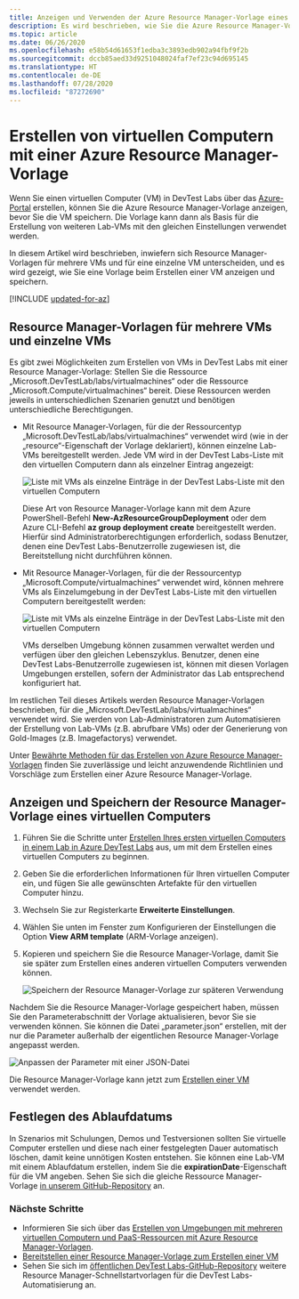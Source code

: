 ```yaml
---
title: Anzeigen und Verwenden der Azure Resource Manager-Vorlage eines virtuellen Computers
description: Es wird beschrieben, wie Sie die Azure Resource Manager-Vorlage eines virtuellen Computers verwenden, um andere virtuelle Computer zu erstellen.
ms.topic: article
ms.date: 06/26/2020
ms.openlocfilehash: e58b54d61653f1edba3c3893edb902a94fbf9f2b
ms.sourcegitcommit: dccb85aed33d9251048024faf7ef23c94d695145
ms.translationtype: HT
ms.contentlocale: de-DE
ms.lasthandoff: 07/28/2020
ms.locfileid: "87272690"
---
```

# <a name="create-virtual-machines-using-an-azure-resource-manager-template"></a>Erstellen von virtuellen Computern mit einer Azure Resource Manager-Vorlage 

Wenn Sie einen virtuellen Computer (VM) in DevTest Labs über das [Azure-Portal](https://go.microsoft.com/fwlink/p/?LinkID=525040) erstellen, können Sie die Azure Resource Manager-Vorlage anzeigen, bevor Sie die VM speichern. Die Vorlage kann dann als Basis für die Erstellung von weiteren Lab-VMs mit den gleichen Einstellungen verwendet werden.

In diesem Artikel wird beschrieben, inwiefern sich Resource Manager-Vorlagen für mehrere VMs und für eine einzelne VM unterscheiden, und es wird gezeigt, wie Sie eine Vorlage beim Erstellen einer VM anzeigen und speichern.

[!INCLUDE [updated-for-az](../../includes/updated-for-az.md)]

## <a name="multi-vm-vs-single-vm-resource-manager-templates"></a>Resource Manager-Vorlagen für mehrere VMs und einzelne VMs
Es gibt zwei Möglichkeiten zum Erstellen von VMs in DevTest Labs mit einer Resource Manager-Vorlage: Stellen Sie die Ressource „Microsoft.DevTestLab/labs/virtualmachines“ oder die Ressource „Microsoft.Compute/virtualmachines“ bereit. Diese Ressourcen werden jeweils in unterschiedlichen Szenarien genutzt und benötigen unterschiedliche Berechtigungen.

- Mit Resource Manager-Vorlagen, für die der Ressourcentyp „Microsoft.DevTestLab/labs/virtualmachines“ verwendet wird (wie in der „resource“-Eigenschaft der Vorlage deklariert), können einzelne Lab-VMs bereitgestellt werden. Jede VM wird in der DevTest Labs-Liste mit den virtuellen Computern dann als einzelner Eintrag angezeigt:

   ![Liste mit VMs als einzelne Einträge in der DevTest Labs-Liste mit den virtuellen Computern](./media/devtest-lab-use-arm-template/devtestlab-lab-vm-single-item.png)

   Diese Art von Resource Manager-Vorlage kann mit dem Azure PowerShell-Befehl **New-AzResourceGroupDeployment** oder dem Azure CLI-Befehl **az group deployment create** bereitgestellt werden. Hierfür sind Administratorberechtigungen erforderlich, sodass Benutzer, denen eine DevTest Labs-Benutzerrolle zugewiesen ist, die Bereitstellung nicht durchführen können. 

- Mit Resource Manager-Vorlagen, für die der Ressourcentyp „Microsoft.Compute/virtualmachines“ verwendet wird, können mehrere VMs als Einzelumgebung in der DevTest Labs-Liste mit den virtuellen Computern bereitgestellt werden:

   ![Liste mit VMs als einzelne Einträge in der DevTest Labs-Liste mit den virtuellen Computern](./media/devtest-lab-use-arm-template/devtestlab-lab-vm-single-environment.png)

   VMs derselben Umgebung können zusammen verwaltet werden und verfügen über den gleichen Lebenszyklus. Benutzer, denen eine DevTest Labs-Benutzerrolle zugewiesen ist, können mit diesen Vorlagen Umgebungen erstellen, sofern der Administrator das Lab entsprechend konfiguriert hat.

Im restlichen Teil dieses Artikels werden Resource Manager-Vorlagen beschrieben, für die „Microsoft.DevTestLab/labs/virtualmachines“ verwendet wird. Sie werden von Lab-Administratoren zum Automatisieren der Erstellung von Lab-VMs (z.B. abrufbare VMs) oder der Generierung von Gold-Images (z.B. Imagefactorys) verwendet.

Unter [Bewährte Methoden für das Erstellen von Azure Resource Manager-Vorlagen](../azure-resource-manager/templates/template-best-practices.md) finden Sie zuverlässige und leicht anzuwendende Richtlinien und Vorschläge zum Erstellen einer Azure Resource Manager-Vorlage.

## <a name="view-and-save-a-virtual-machines-resource-manager-template"></a>Anzeigen und Speichern der Resource Manager-Vorlage eines virtuellen Computers
1. Führen Sie die Schritte unter [Erstellen Ihres ersten virtuellen Computers in einem Lab in Azure DevTest Labs](tutorial-create-custom-lab.md#add-a-vm-to-the-lab) aus, um mit dem Erstellen eines virtuellen Computers zu beginnen.
1. Geben Sie die erforderlichen Informationen für Ihren virtuellen Computer ein, und fügen Sie alle gewünschten Artefakte für den virtuellen Computer hinzu.
1. Wechseln Sie zur Registerkarte **Erweiterte Einstellungen**. 
1. Wählen Sie unten im Fenster zum Konfigurieren der Einstellungen die Option **View ARM template** (ARM-Vorlage anzeigen).
1. Kopieren und speichern Sie die Resource Manager-Vorlage, damit Sie sie später zum Erstellen eines anderen virtuellen Computers verwenden können.

   ![Speichern der Resource Manager-Vorlage zur späteren Verwendung](./media/devtest-lab-use-arm-template/devtestlab-lab-copy-rm-template.png)

Nachdem Sie die Resource Manager-Vorlage gespeichert haben, müssen Sie den Parameterabschnitt der Vorlage aktualisieren, bevor Sie sie verwenden können. Sie können die Datei „parameter.json“ erstellen, mit der nur die Parameter außerhalb der eigentlichen Resource Manager-Vorlage angepasst werden. 

![Anpassen der Parameter mit einer JSON-Datei](./media/devtest-lab-use-arm-template/devtestlab-lab-custom-params.png)

Die Resource Manager-Vorlage kann jetzt zum [Erstellen einer VM](devtest-lab-create-environment-from-arm.md) verwendet werden.

## <a name="set-expiration-date"></a>Festlegen des Ablaufdatums
In Szenarios mit Schulungen, Demos und Testversionen sollten Sie virtuelle Computer erstellen und diese nach einer festgelegten Dauer automatisch löschen, damit keine unnötigen Kosten entstehen. Sie können eine Lab-VM mit einem Ablaufdatum erstellen, indem Sie die **expirationDate**-Eigenschaft für die VM angeben. Sehen Sie sich die gleiche Ressource Manager-Vorlage [in unserem GitHub-Repository](https://github.com/Azure/azure-devtestlab/tree/master/samples/DevTestLabs/QuickStartTemplates/101-dtl-create-vm-username-pwd-customimage-with-expiration) an.



### <a name="next-steps"></a>Nächste Schritte
* Informieren Sie sich über das [Erstellen von Umgebungen mit mehreren virtuellen Computern und PaaS-Ressourcen mit Azure Resource Manager-Vorlagen](devtest-lab-create-environment-from-arm.md).
* [Bereitstellen einer Resource Manager-Vorlage zum Erstellen einer VM](devtest-lab-create-environment-from-arm.md#automate-deployment-of-environments)
* Sehen Sie sich im [öffentlichen DevTest Labs-GitHub-Repository](https://github.com/Azure/azure-quickstart-templates) weitere Resource Manager-Schnellstartvorlagen für die DevTest Labs-Automatisierung an.
